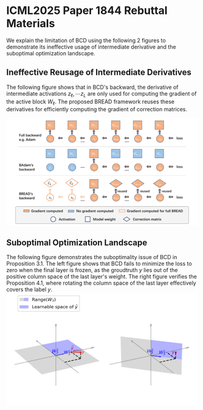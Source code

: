 # ICML2025 Paper 1844 Rebuttal Materials

We explain the limitation of BCD using the following 2 figures to demonstrate its ineffective usage of intermediate derivative and the suboptimal optimization landscape.

## Ineffective Reusage of Intermediate Derivatives

The following figure shows that in BCD's backward, the derivative of intermediate activations $z_\ell, \cdots z_L$ are only used for computing the gradient of the active block $W_{\ell}$. The proposed BREAD framework reuses these derivatives for efficiently computing the gradient of correction matrices.

![derivative_reusage](derivative_reusage.png)

## Suboptimal Optimization Landscape

The following figure demonstrates the suboptimality issue of BCD in Proposition 3.1. The left figure shows that BCD fails to minimize the loss to zero when the final layer is frozen, as the groudtruth $y$ lies out of the positive column space of the last layer's weight. The right figure verifies the Proposition 4.1, where rotating the column space of the last layer effectively covers the label $y$.
![bcd limitation](suboptimality.png)
